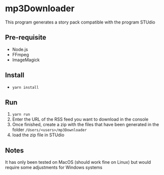 # mp3Downloader
This program generates a story pack compatible with the program STUdio
## Pre-requisite
- Node.js
- FFmpeg
- ImageMagick

## Install
- `yarn install`

## Run
1. `yarn run`
2. Enter the URL of the RSS feed you want to download in the console
3. Once finished, create a zip with the files that have been generated in the folder `/Users/<users>/mp3Downloader`
4. load the zip file in STUdio


## Notes
It has only been tested on MacOS (should work fine on Linux) but would require some adjustments for Windows systems
